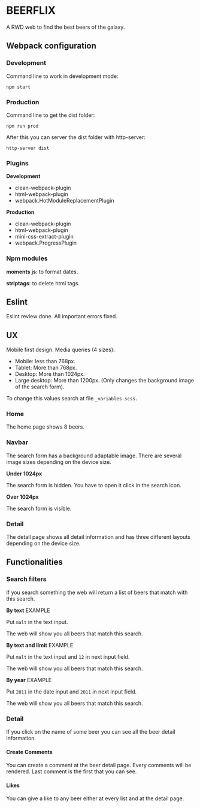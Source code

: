 # BEERFLIX
A RWD web to find the best beers of the galaxy.

## Webpack configuration

### Development
Command line to work in development mode:
```shell
npm start
```
### Production
Command line to get the dist folder:
```shell
npm run prod
```
After this you can server the dist folder with http-server:
```shell
http-server dist
```
### Plugins
**Development**
* clean-webpack-plugin
* html-webpack-plugin
* webpack.HotModuleReplacementPlugin

**Production**
* clean-webpack-plugin
* html-webpack-plugin
* mini-css-extract-plugin
* webpack.ProgressPlugin

### Npm modules
**moments js**: to format dates.

**striptags**: to delete html tags.

## Eslint 
Eslint review done. All important errors fixed.

## UX
Mobile first design.
Media queries (4 sizes):
* Mobile: less than 768px.
* Tablet: More than 768px.
* Desktop: More than 1024px.
* Large desktop: More than 1200px. (Only changes the background image of the search form).

To change this values search at file <code>_variables.scss.</code>

### Home
The home page shows 8 beers.

### Navbar
The search form has a background adaptable image. There are several image sizes depending on the device size.

**Under 1024px**

The search form is hidden. You have to open it click in the search icon.

**Over 1024px**

The search form is visible.

### Detail
The detail page shows all detail information and has three different layouts depending on the device size.

## Functionalities

### Search filters 
If you search something the web will return a list of beers that match with this search.

**By text** EXAMPLE

Put <code>malt</code> in the text input. 

The web will show you all beers that match this search.  

**By text and limit** EXAMPLE

Put <code>malt</code> in the text input and <code>12</code> in next input field. 

The web will show you all beers that match this search. 

**By year** EXAMPLE

Put <code>2011</code> in the date input and <code>2011</code> in next input field. 

The web will show you all beers that match this search.

### Detail
If you click on the name of some beer you can see all the beer detail information.

#### Create Comments 

You can create a comment at the beer detail page.
Every comments will be rendered.
Last comment is the first that you can see.

#### Likes

You can give a like to any beer either at every list and at the detail page.



